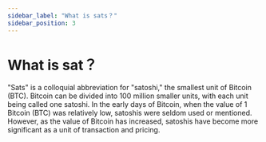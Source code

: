 ```yaml
---
sidebar_label: "What is sats？"
sidebar_position: 3
---
```

# What is sat？
"Sats" is a colloquial abbreviation for "satoshi," the smallest unit of Bitcoin (BTC). Bitcoin can be divided into 100 million smaller units, with each unit being called one satoshi. In the early days of Bitcoin, when the value of 1 Bitcoin (BTC) was relatively low, satoshis were seldom used or mentioned. However, as the value of Bitcoin has increased, satoshis have become more significant as a unit of transaction and pricing.